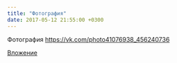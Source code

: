 ```yaml
---
title: "Фотография"
date: 2017-05-12 21:55:00 +0300
---
```


Фотография
https://vk.com/photo41076938_456240736

[Вложение](https://vk.com/photo41076938_456240736)
